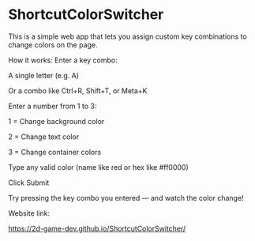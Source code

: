 # ShortcutColorSwitcher

This is a simple web app that lets you assign custom key combinations to change colors on the page.

How it works:
Enter a key combo:

A single letter (e.g. A)

Or a combo like Ctrl+R, Shift+T, or Meta+K

Enter a number from 1 to 3:

1 = Change background color

2 = Change text color

3 = Change container colors

Type any valid color (name like red or hex like #ff0000)

Click Submit

Try pressing the key combo you entered — and watch the color change!

Website link:

https://2d-game-dev.github.io/ShortcutColorSwitcher/
